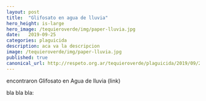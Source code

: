 ```yaml
---
layout: post
title:  "Glifosato en agua de lluvia"
hero_height: is-large
hero_image: /tequieroverde/img/paper-lluvia.jpg
date:   2019-09-25
categories: plaguicida
description: aca va la descripcion
image: /tequieroverde/img/paper-lluvia.jpg
published: true
canonical_url: http://respeto.org.ar/tequieroverde/plaguicida/2019/09/25/Glifosato-en-agua-de-lluvia.html
---
```

encontraron Glifosato en Agua de lluvia (link)

bla bla bla:
